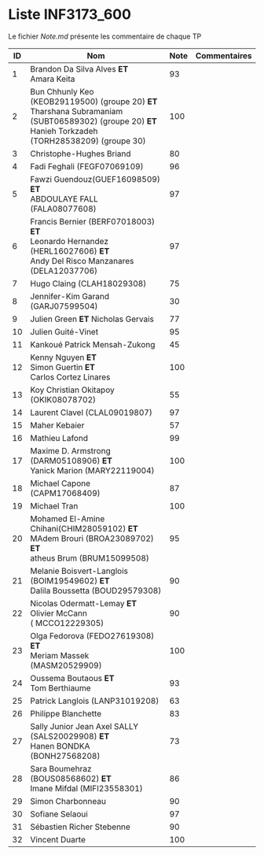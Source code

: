 # Liste INF3173_600
Le fichier *Note.md*  présente les commentaire de chaque TP



|  ID | Nom | Note | Commentaires |
| --- | --- | --- | --- |
|1|Brandon Da Silva Alves **ET** <br/> Amara Keita| 93 | 	|
|2|Bun Chhunly Keo (KEOB29119500) (groupe 20) **ET** <br/>Tharshana Subramaniam (SUBT06589302) (groupe 20) **ET** <br/>Hanieh Torkzadeh (TORH28538209) (groupe 30)| 100 | 	|
|3|Christophe-Hughes Briand| 80	| 	|
|4|Fadi Feghali (FEGF07069109)| 96 | 	|
|5|Fawzi Guendouz(GUEF16098509) **ET** <br/>ABDOULAYE FALL  (FALA08077608)|97| 	|
|6|Francis Bernier (BERF07018003) **ET**<br/>Leonardo Hernandez (HERL16027606) **ET** <br/>Andy Del Risco Manzanares (DELA12037706)|97| 	|
|7|Hugo Claing (CLAH18029308)| 75| 	|
|8|Jennifer-Kim Garand (GARJ07599504)| 30	| 	|
|9|Julien Green **ET** Nicholas Gervais| 77	| 	|
|10|Julien Guité-Vinet| 95	| 	|
|11|Kankoué Patrick Mensah-Zukong| 45 | 	|
|12|Kenny Nguyen **ET** <br/> Simon Guertin  **ET** <br/> Carlos Cortez Linares| 100	| 	|
|13|Koy Christian Okitapoy (OKIK08078702)| 55	| 	|
|14|Laurent Clavel (CLAL09019807)| 	97 | 	|
|15|Maher Kebaier| 57	| 	|
|16|Mathieu Lafond| 99	| 	|
|17|Maxime D. Armstrong (DARM05108906) **ET**<br/> Yanick Marion (MARY22119004)| 100	| 	|
|18|Michael Capone (CAPM17068409)| 87	| 	|
|19|Michael Tran| 100	| 	|
|20|Mohamed El-Amine Chihani(CHIM28059102) **ET**<br/>MAdem Brouri (BROA23089702) **ET** <br />atheus Brum (BRUM15099508)| 95	| 	|
|21|Melanie Boisvert-Langlois (BOIM19549602) **ET** <br/>Dalila Boussetta (BOUD29579308)| 90| 	|
|22|Nicolas Odermatt-Lemay **ET** <br/>Olivier McCann ( MCCO12229305)|90 	| 	|
|23|Olga Fedorova (FEDO27619308) **ET**<br/> Meriam Massek (MASM20529909)| 100	| 	|
|24|Oussema Boutaous **ET**<br/> Tom Berthiaume| 93	| 	|
|25|Patrick Langlois (LANP31019208)| 63	| 	|
|26|Philippe Blanchette| 	83 | 	|
|27|Sally Junior Jean Axel SALLY (SALS20029908) **ET**<br/> Hanen BONDKA (BONH27568208)| 	73| 	|
|28|Sara Boumehraz (BOUS08568602) **ET** <br/> Imane Mifdal (MIFI23558301)| 86	| 	|
|29|Simon Charbonneau| 90	| 	|
|30|Sofiane Selaoui| 97	| 	|
|31|Sébastien Richer Stebenne| 90	| 	|
|32|Vincent Duarte| 100	| 	|

